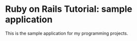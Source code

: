 # Ruby on Rails Tutorial: sample application

This is the sample application for my programming projects.
